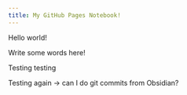 ```yaml
---
title: My GitHub Pages Notebook!
---
```


Hello world!

Write some words here!

Testing testing

Testing again → can I do git commits from Obsidian?